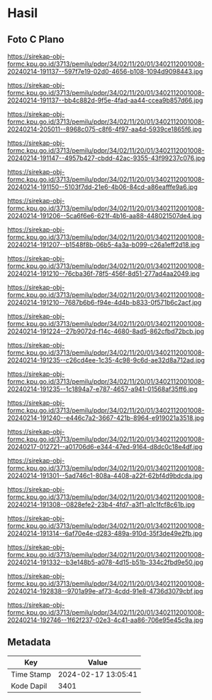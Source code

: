 # Hasil

## Foto C Plano

https://sirekap-obj-formc.kpu.go.id/3713/pemilu/pdpr/34/02/11/20/01/3402112001008-20240214-191137--597f7e19-02d0-4656-b108-1094d9098443.jpg

https://sirekap-obj-formc.kpu.go.id/3713/pemilu/pdpr/34/02/11/20/01/3402112001008-20240214-191137--bb4c882d-9f5e-4fad-aa44-ccea9b857d66.jpg

https://sirekap-obj-formc.kpu.go.id/3713/pemilu/pdpr/34/02/11/20/01/3402112001008-20240214-205011--8968c075-c8f6-4f97-aa4d-5939ce1865f6.jpg

https://sirekap-obj-formc.kpu.go.id/3713/pemilu/pdpr/34/02/11/20/01/3402112001008-20240214-191147--4957b427-cbdd-42ac-9355-43f99237c076.jpg

https://sirekap-obj-formc.kpu.go.id/3713/pemilu/pdpr/34/02/11/20/01/3402112001008-20240214-191150--5103f7dd-21e6-4b06-84cd-a86eafffe9a6.jpg

https://sirekap-obj-formc.kpu.go.id/3713/pemilu/pdpr/34/02/11/20/01/3402112001008-20240214-191206--5ca6f6e6-621f-4b16-aa88-448021507de4.jpg

https://sirekap-obj-formc.kpu.go.id/3713/pemilu/pdpr/34/02/11/20/01/3402112001008-20240214-191207--b1548f8b-06b5-4a3a-b099-c26a1eff2d18.jpg

https://sirekap-obj-formc.kpu.go.id/3713/pemilu/pdpr/34/02/11/20/01/3402112001008-20240214-191210--76cba36f-78f5-456f-8d51-277ad4aa2049.jpg

https://sirekap-obj-formc.kpu.go.id/3713/pemilu/pdpr/34/02/11/20/01/3402112001008-20240214-191210--7687b6b6-f94e-4d4b-b833-0f571b6c2acf.jpg

https://sirekap-obj-formc.kpu.go.id/3713/pemilu/pdpr/34/02/11/20/01/3402112001008-20240214-191224--27b9072d-f14c-4680-8ad5-862cfbd72bcb.jpg

https://sirekap-obj-formc.kpu.go.id/3713/pemilu/pdpr/34/02/11/20/01/3402112001008-20240214-191235--c26cd4ee-1c35-4c98-9c6d-ae32d8a712ad.jpg

https://sirekap-obj-formc.kpu.go.id/3713/pemilu/pdpr/34/02/11/20/01/3402112001008-20240214-191235--1c1894a7-e787-4657-a941-01568af35ff6.jpg

https://sirekap-obj-formc.kpu.go.id/3713/pemilu/pdpr/34/02/11/20/01/3402112001008-20240214-191240--e446c7a2-3667-421b-8964-e919021a3518.jpg

https://sirekap-obj-formc.kpu.go.id/3713/pemilu/pdpr/34/02/11/20/01/3402112001008-20240217-012721--a01706d6-e344-47ed-9164-d8dc0c18e4df.jpg

https://sirekap-obj-formc.kpu.go.id/3713/pemilu/pdpr/34/02/11/20/01/3402112001008-20240214-191301--5ad746c1-808a-4408-a22f-62bf4d9bdcda.jpg

https://sirekap-obj-formc.kpu.go.id/3713/pemilu/pdpr/34/02/11/20/01/3402112001008-20240214-191308--0828efe2-23b4-4fd7-a3f1-a1c1fcf8c61b.jpg

https://sirekap-obj-formc.kpu.go.id/3713/pemilu/pdpr/34/02/11/20/01/3402112001008-20240214-191314--6af70e4e-d283-489a-910d-35f3de49e2fb.jpg

https://sirekap-obj-formc.kpu.go.id/3713/pemilu/pdpr/34/02/11/20/01/3402112001008-20240214-191332--b3e148b5-a078-4d15-b51b-334c2fbd9e50.jpg

https://sirekap-obj-formc.kpu.go.id/3713/pemilu/pdpr/34/02/11/20/01/3402112001008-20240214-192838--9701a99e-af73-4cdd-91e8-4736d3079cbf.jpg

https://sirekap-obj-formc.kpu.go.id/3713/pemilu/pdpr/34/02/11/20/01/3402112001008-20240214-192746--1f62f237-02e3-4c41-aa86-706e95e45c9a.jpg


## Metadata

| Key        | Value               |
| ---------- | ------------------- |
| Time Stamp | 2024-02-17 13:05:41 |
| Kode Dapil | 3401                |



